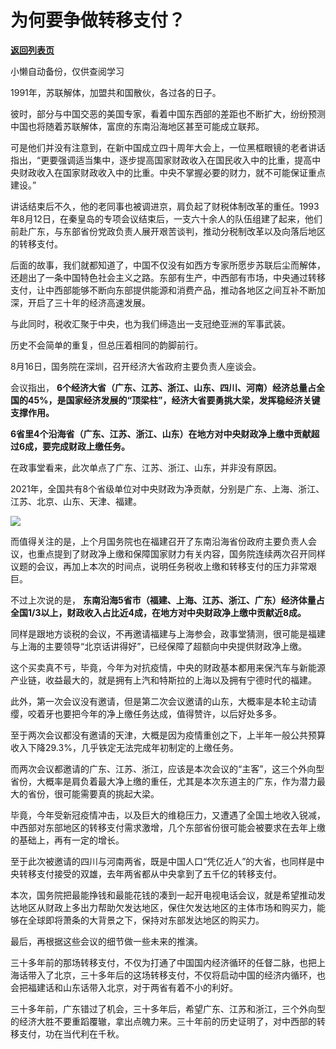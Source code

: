 # 为何要争做转移支付？

[**返回列表页**](/gzh/政事堂2019)

小懒自动备份，仅供查阅学习

1991年，苏联解体，加盟共和国散伙，各过各的日子。

彼时，部分与中国交恶的美国专家，看着中国东西部的差距也不断扩大，纷纷预测中国也将随着苏联解体，富庶的东南沿海地区甚至可能成立联邦。

可是他们并没有注意到，在新中国成立四十周年大会上，一位黑框眼镜的老者讲话指出，“更要强调适当集中，逐步提高国家财政收入在国民收入中的比重，提高中央财政收入在国家财政收入中的比重。中央不掌握必要的财力，就不可能保证重点建设。”

讲话结束后不久，他的老同事也被调进京，肩负起了财税体制改革的重任。1993年8月12日，在秦皇岛的专项会议结束后，一支六十余人的队伍组建了起来，他们前赴广东，与东部省份党政负责人展开艰苦谈判，推动分税制改革以及向落后地区的转移支付。  

后面的故事，我们就都知道了，中国不仅没有如西方专家所愿步苏联后尘而解体，还趟出了一条中国特色社会主义之路。东部有生产，中西部有市场，中央通过转移支付，让中西部能够不断向东部提供能源和消费产品，推动各地区之间互补不断加深，开启了三十年的经济高速发展。

与此同时，税收汇聚于中央，也为我们缔造出一支冠绝亚洲的军事武装。

历史不会简单的重复，但总压着相同的韵脚前行。

8月16日，国务院在深圳，召开经济大省政府主要负责人座谈会。

会议指出，
**6个经济大省（广东、江苏、浙江、山东、四川、河南）经济总量占全国的45%，是国家经济发展的“顶梁柱”，经济大省要勇挑大梁，发挥稳经济关键支撑作用。**

 **6省里4个沿海省（广东、江苏、浙江、山东）在地方对中央财政净上缴中贡献超过6成，要完成财政上缴任务。**

在政事堂看来，此次单点了广东、江苏、浙江、山东，并非没有原因。

2021年，全国共有8个省级单位对中央财政为净贡献，分别是广东、上海、浙江、江苏、北京、山东、天津、福建。

![](https://mmbiz.qpic.cn/mmbiz_jpg/rxhS23yu8cO2k7GNEdcAvtqenQdx1BWpEElibhhTsm9DJD2exLr46zB4Ocm0Aufo1BcbicMRl1XcO05rMsI4P9cQ/640?wx_fmt=jpeg)

  

而值得关注的是，上个月国务院也在福建召开了东南沿海省份政府主要负责人会议，也重点提到了财政净上缴和保障国家财力有关内容，国务院连续两次召开同样议题的会议，再加上本次的时间点，说明任务税收上缴和转移支付的压力非常艰巨。  

不过上次说的是， **东南沿海5省市（福建、上海、江苏、浙江、广东）经济体量占全国1/3以上，财政收入占比近4成，在地方对中央财政净上缴中贡献近8成。**

同样是跟地方谈税的会议，不再邀请福建与上海参会，政事堂猜测，很可能是福建与上海的主要领导“北京话讲得好”，已经保障了超额向中央提供财政净上缴。

这个买卖真不亏，毕竟，今年为对抗疫情，中央的财政基本都用来保汽车与新能源产业链，收益最大的，就是拥有上汽和特斯拉的上海以及拥有宁德时代的福建。  

此外，第一次会议没有邀请，但是第二次会议邀请的山东，大概率是本轮主动请缨，咬着牙也要把今年的净上缴任务达成，值得赞许，以后好处多多。

至于两次会议都没有邀请的天津，大概是因为疫情重创之下，上半年一般公共预算收入下降29.3%，几乎铁定无法完成年初制定的上缴任务。

而两次会议都邀请的广东、江苏、浙江，应该是本次会议的“主客”，这三个外向型省份，大概率是肩负着最大净上缴的重任，尤其是本次东道主的广东，作为潜力最大的省份，很可能需要真的挑起大梁。  

毕竟，今年受新冠疫情冲击，以及巨大的维稳压力，又遭遇了全国土地收入锐减，中西部对东部地区的转移支付需求激增，几个东部省份很可能会被要求在去年上缴的基础上，再有一定的增长。

至于此次被邀请的四川与河南两省，既是中国人口“凭亿近人”的大省，也同样是中央转移支付接受的双雄，去年两省都从中央拿到了五千亿的转移支付。

本次，国务院把最能挣钱和最能花钱的凑到一起开电视电话会议，就是希望推动发达地区从财政上多出力帮助欠发达地区，保住欠发达地区的主体市场和购买力，能够在全球即将萧条的大背景之下，保持对东部发达地区的购买力。  

最后，再根据这些会议的细节做一些未来的推演。  

三十多年前的那场转移支付，不仅为打通了中国国内经济循环的任督二脉，也把上海话带入了北京，三十多年后的这场转移支付，不仅将启动中国的经济内循环，也会把福建话和山东话带入北京，对于两省有着不小的利好。  

三十多年前，广东错过了机会，三十多年后，希望广东、江苏和浙江，三个外向型的经济大胜不要重蹈覆辙，拿出点魄力来。三十年前的历史证明了，对中西部的转移支付，功在当代利在千秋。

